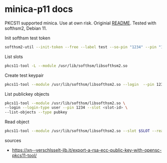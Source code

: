 # minica-p11 docs

PKCS11 supported minica. Use at own risk. Originial [README](./MINICA_README.md). Tested with softhsm2, Debian 11.

Init softhsm test token

```sh
softhsm2-util --init-token --free --label test --so-pin "1234" --pin "1234"
```

List slots

```sh
pkcs11-tool -L --module /usr/lib/softhsm/libsofthsm2.so
```

Create test keypair

```sh
pkcs11-tool --module /usr/lib/softhsm/libsofthsm2.so --login  --pin 1234 --keypairgen --label 'testkey' --id '2929' --key-type rsa:2048
```

List publickey objects

```sh
pkcs11-tool --module /usr/lib/softhsm/libsofthsm2.so \
--login --login-type user --pin 1234 --slot <slot-id> \
--list-objects --type pubkey
```

Read object

```sh
pkcs11-tool --module /usr/lib/softhsm/libsofthsm2.so --slot $SLOT --read-object --type pubkey --id $ID
```


sources

- https://xn--verschlsselt-jlb.it/export-a-rsa-ecc-public-key-with-opensc-pkcs11-tool/